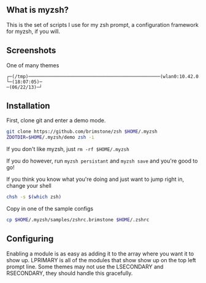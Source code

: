 ## What is myzsh?
This is the set of scripts I use for my zsh prompt, a configuration framework for myzsh, if you will.

## Screenshots
One of many themes
````
┌─(/tmp)────────────────────────────────────────────────(wlan0:10.42.0.xx/24)─┐
└─(18:07:05)─                                                     ─(06/22/13)─┘
````

## Installation
First, clone git and enter a demo mode.
````bash
git clone https://github.com/brimstone/zsh $HOME/.myzsh
ZDOTDIR=$HOME/.myzsh/demo zsh -i
````
If you don't like myzsh, just `rm -rf $HOME/.myzsh`

If you do however, run `myzsh persistant` and `myzsh save` and you're good to go!

If you think you know what you're doing and just want to jump right in, change your shell
````bash
chsh -s $(which zsh)
````
Copy in one of the sample configs
````bash
cp $HOME/.myzsh/samples/zshrc.brimstone $HOME/.zshrc
````


## Configuring
Enabling a module is as easy as adding it to the array where you want it to show up. LPRIMARY is all of the modules that show show up on the top left prompt line. Some themes may not use the LSECONDARY and RSECONDARY, they should handle this gracefully.
